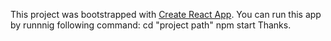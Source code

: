 This project was bootstrapped with [Create React App](https://github.com/facebookincubator/create-react-app).
You can run this app by runnnig following command:
cd "project path"
npm start
Thanks.

